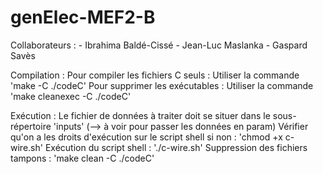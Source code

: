 # genElec-MEF2-B

Collaborateurs :
    - Ibrahima Baldé-Cissé
    - Jean-Luc Maslanka
    - Gaspard Savès

Compilation :
Pour compiler les fichiers C seuls : Utiliser la commande 'make -C ./codeC'
Pour supprimer les exécutables : Utiliser la commande 'make cleanexec -C ./codeC'

Exécution :
Le fichier de données à traiter doit se situer dans le sous-répertoire 'inputs' (--> à voir pour passer les données en param)
Vérifier qu'on a les droits d'exécution sur le script shell si non : 'chmod +x c-wire.sh'
Exécution du script shell : './c-wire.sh'
Suppression des fichiers tampons : 'make clean -C ./codeC'